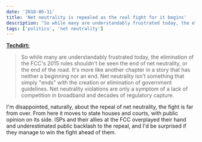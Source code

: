 ```yaml
---
date: '2018-06-11'
title: 'Net neutrality is repealed as the real fight for it begins'
description: "So while many are understandably frustrated today, the elimination of the FCC's 2015 rules shouldn't be seen the end of net neutrality, or the end of the road. It's more like another chapter in a story that has neither a beginning nor an end."
tags: ['politics', 'net neutrality']
---
```


**[Techdirt:](https://www.techdirt.com/2018/06/11/net-neutrality-rules-die-today-backlash-is-just-getting-started/)**

> So while many are understandably frustrated today, the elimination of the FCC's 2015 rules shouldn't be seen the end of net neutrality, or the end of the road. It's more like another chapter in a story that has neither a beginning nor an end. Net neutrality isn't something that simply "ends" with the creation or elimination of government guidelines. Net neutrality violations are only a symptom of a lack of competition in broadband and decades of regulatory capture.<!-- excerpt -->

I'm disappointed, naturally, about the repeal of net neutrality, the fight is far from over. From here it moves to state houses and courts, with public opinion on its side. ISPs and their allies at the FCC overplayed their hand and underestimated public backlash to the repeal, and I'd be surprised if they manage to win the fight ahead of them.
